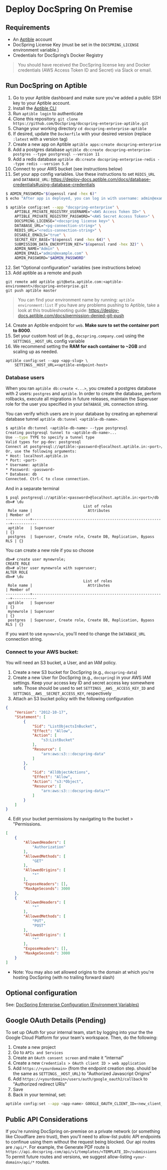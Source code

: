 # Deploy DocSpring On Premise

## Requirements

* An [Aptible](https://www.aptible.com) account
* DocSpring License Key (must be set in the `DOCSPRING_LICENSE` environment variable.)
* Credentials for DocSpring’s Docker Registry

> You should have received the DocSpring license key and Docker credentials (AWS Access Token ID and Secret) via Slack or email.

## Run DocSpring on Aptible

1. Go to your Aptible dashboard and make sure you've added a public SSH key to your Aptible account.
2. Install the [Aptible CLI](https://deploy-docs.aptible.com/docs/cli)
3. Run `aptible login` to authenticate
4. Clone this repository. `git clone https://github.com/DocSpring/docspring-enterprise-aptible.git`
5. Change your working directory `cd docspring-enterprise-aptible`
6. If desired, update the `Dockerfile` with your desired version (replace `:latest` with a version tag)
7. Create a new app on Aptible `aptible apps:create docspring-enterprise`
8. Add a postgres database `aptible db:create docspring-enterprise-postgres --type postgresql --version 11`
9. Add a redis database `aptible db:create docspring-enterprise-redis --type redis --version 5.0`
10. Connect to your AWS bucket (see instructions below)
11. Set your app config variables. Use these instructions to set `REDIS_URL` and `DATABASE_URL`: https://deploy-docs.aptible.com/docs/database-credentials#using-database-credentials

```bash
$ ADMIN_PASSWORD="$(openssl rand -hex 6)"
$ echo "After app is deployed, you can log in with username: admin@example.com, password: $ADMIN_PASSWORD"

$ aptible config:set --app "docspring-enterprise" \
    APTIBLE_PRIVATE_REGISTRY_USERNAME="<AWS Access Token ID>" \
    APTIBLE_PRIVATE_REGISTRY_PASSWORD="<AWS Secret Access Token>" \
    DOCSPRING_LICENSE="<docspring license key>" \
    DATABASE_URL="<pg-connection-string>" \
    REDIS_URL="<redis-connection-string>" \
    DISABLE_EMAILS="true" \
    SECRET_KEY_BASE="$(openssl rand -hex 64)" \
    SUBMISSION_DATA_ENCRYPTION_KEY="$(openssl rand -hex 32)" \
    ADMIN_NAME="Admin" \
    ADMIN_EMAIL="admin@example.com" \
    ADMIN_PASSWORD="$ADMIN_PASSWORD"
```

12. Set "Optional configuration" variables (see instructions below)
13. Add aptible as a remote and push
```
git remote add aptible git@beta.aptible.com:<aptible-environment>/docspring-enterprise.git
git push aptible master
```
> You can find your environment name by running: `aptible environment:list`
> If you have any problems pushing to Aptible, take a look at this troubleshooting guide: https://deploy-docs.aptible.com/docs/permission-denied-git-push

14.  Create an Aptible endpoint for `web`. **Make sure to set the container port to 8000**.
15.  Set your custom host url (e.g., `docspring.company.com`) using the `SETTINGS__HOST_URL` config variable
16.  We recommend setting the **RAM for each container to ~2GB** and scaling up as needed.
```
aptible config:set --app <app-slug> \ 
    SETTINGS__HOST_URL=<aptible-endpoint-host>
```

### Database users

When you ran `aptible db:create <...>`, you created a postgres database with 2 users: `postgres` and `aptible`. 
In order to create the database, perform rollbacks, execute all migrations in future releases, maintain the Superuser role for the user you specified in your `DATABASE_URL` connection string.

You can verify which users are in your database by creating an ephemeral database tunnel `aptible db:tunnel <aptible-db-name>`.
```bash
$ aptible db:tunnel <aptible-db-name> --type postgresql
Creating postgresql tunnel to <aptible-db-name>...
Use --type TYPE to specify a tunnel type
Valid types for pg-dev: postgresql
Connect at postgresql://aptible:<password>@localhost.aptible.in:<port>/db
Or, use the following arguments:
* Host: localhost.aptible.in
* Port: <port>
* Username: aptible
* Password: <password>
* Database: db
Connected. Ctrl-C to close connection.
```
And in a separate terminal
```postgresql
$ psql postgresql://aptible:<password>@localhost.aptible.in:<port>/db
db=# \du
                                   List of roles
 Role name |                         Attributes                         | Member of
-----------+------------------------------------------------------------+-----------
 aptible   | Superuser                                                  | {}
 postgres  | Superuser, Create role, Create DB, Replication, Bypass RLS | {}
```

You can create a new role if you so choose
```postgresql
db=# create user mynewrole;
CREATE ROLE
db=# alter user mynewrole with superuser;
ALTER ROLE
db=# \du
                                   List of roles
 Role name |                         Attributes                         | Member of
-----------+------------------------------------------------------------+-----------
 aptible   | Superuser                                                  | {}
 mynewrole | Superuser                                                  | {}
 postgres  | Superuser, Create role, Create DB, Replication, Bypass RLS | {}
```

If you want to use `mynewrole`, you'll need to change the `DATABASE_URL` connection string.

### Connect to your AWS bucket:

You will need an S3 bucket, a User, and an IAM policy.
1. Create a new S3 bucket for DocSpring (e.g., `docspring-data`)
2. Create a new User for DocSpring (e.g., `docspring`) in your AWS IAM settings. Keep your access key ID and secret access key somewhere safe. Those should be used to set `SETTINGS__AWS__ACCESS_KEY_ID` and `SETTINGS__AWS__SECRET_ACCESS_KEY`, respectively 
3. Attach an S3 bucket policy with the following configuration
```json
{
    "Version": "2012-10-17",
    "Statement": [
        {
            "Sid": "ListObjectsInBucket",
            "Effect": "Allow",
            "Action": [
                "s3:ListBucket"
            ],
            "Resource": [
                "arn:aws:s3:::docspring-data"
            ]
        },
        {
            "Sid": "AllObjectActions",
            "Effect": "Allow",
            "Action": "s3:*Object",
            "Resource": [
                "arn:aws:s3:::docspring-data/*"
            ]
        }
    ]
}
```
4. Edit your bucket permissions by navigating to the bucket > "Permissions.
```json
[
    {
        "AllowedHeaders": [
            "Authorization"
        ],
        "AllowedMethods": [
            "GET"
        ],
        "AllowedOrigins": [
            "*"
        ],
        "ExposeHeaders": [],
        "MaxAgeSeconds": 3000
    },
    {
        "AllowedHeaders": [
            "*"
        ],
        "AllowedMethods": [
            "PUT",
            "POST"
        ],
        "AllowedOrigins": [
            "*"
        ],
        "ExposeHeaders": [],
        "MaxAgeSeconds": 3000
    }
]
```

* Note: You may also set allowed origins to the domain at which you're hosting DocSpring (with no trailing forward slash)

## Optional configuration

See: [DocSpring Enterprise Configuration (Environment Variables)](https://docs.google.com/document/d/1av1w3JDvvQOxXcywQ-L7HHSVJONxiL94Ih_E2agLzOQ/edit)

## Google OAuth Details (Pending)

To set up OAuth for your internal team, start by logging into your the the Google Cloud Platform for your team's workspace. Then, do the following:

1. Create a new project
2. Go to `APIs and Services`
3. Create an `OAuth consent screen` and make it “internal”
4. Create a new `Credentials > OAuth client ID > web application`
5. Add `https://<yourdomain>` (from the endpoint creation step. should be the same as `SETTINGS__HOST_URL`) to "Authorized Javascript Origins"
6. Add `https://<yourdomain>/users/auth/google_oauth2/callback` to "Authorized redirect URIs"
7. Save
8. Back in your terminal, set:

```bash
aptible config:set --app <app-name> GOOGLE_OAUTH_CLIENT_ID=<new_client_id> GOOGLE_OAUTH_CLIENT_SECRET=<new_client_secret>
```

## Public API Considerations

If you're running DocSpring on-premise on a private network (or something like Cloudflare zero trust), then you'll need to allow-list public API endpoints
to confinue using them without the request being blocked.
Our api routes are `/api/*`. For example, the Generate PDF route is `https://api.docspring.com/api/v1/templates/<TEMPLATE_ID>/submissions` 
To permit future routes and versions, we suggest allow-listing `<your-domain>/api/*` routes.

